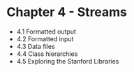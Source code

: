 Chapter 4 - Streams
===================

* 4.1 Formatted output
* 4.2 Formatted input
* 4.3 Data files
* 4.4 Class hierarchies
* 4.5 Exploring the Stanford Libraries
